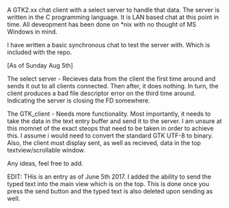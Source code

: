 A GTK2.xx chat client with a select server to handle that data. The server is written in the C programming language. It is LAN based chat at this point in time. All deveopment has been done on *nix with no thought of MS Windows in mind. 

I have written a basic synchronous chat to test the server with. Which is included with the repo.

[As of Sunday Aug 5th]

The select server - 
Recieves data from the client the first time around and sends it out to all clients connected. Then after, it does nothing. In turn, the client produces a bad file descriptor error on the third time around. Indicating the server is closing the FD somewhere.

The GTK_client -
Needs more functionality. Most importantly, it needs to take the data in the text entry buffer and send it to the server. I am unsure at this momnet of the exact steops that need to be taken in order to achieve this. I assume i would need to convert the standard GTK UTF-8 to binary. Also, the client must display sent, as well as recieved, data in the top textview/scrollable window. 

Any ideas, feel free to add. 

EDIT:
THis is an entry as of June 5th 2017. I added the ability to send the typed text into the main view which is on the top. This is done once you press the send button and the typed text is also deleted upon sending as well.
